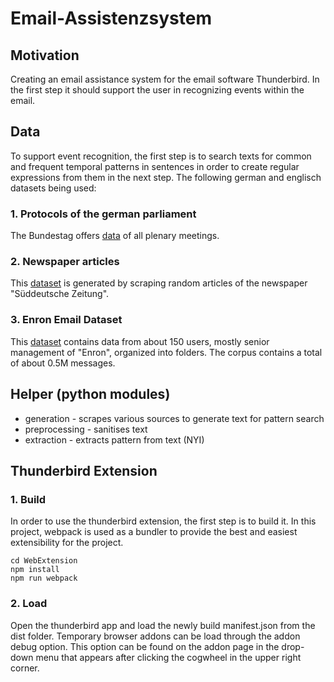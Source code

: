 # Email-Assistenzsystem

## Motivation
Creating an email assistance system for the email software Thunderbird. In the first step it should support the user in recognizing events within the email.
## Data
To support event recognition, the first step is to search texts for common and frequent temporal patterns in sentences in order to create regular expressions from them in the next step. The following german and englisch datasets being used:
### 1. Protocols of the german parliament
The Bundestag offers [data](https://www.bundestag.de/services/opendata) of all plenary meetings.
### 2. Newspaper articles
This [dataset](https://www.sueddeutsche.de/archiv/) is generated by scraping random articles of the newspaper "Süddeutsche Zeitung".
### 3. Enron Email Dataset
This [dataset](https://www.cs.cmu.edu/~enron/) contains data from about 150 users, mostly senior management of "Enron", organized into folders. The corpus contains a total of about 0.5M messages.

## Helper (python modules)

- generation - scrapes various sources to generate text for pattern search
- preprocessing - sanitises text
- extraction -  extracts pattern from text (NYI)

## Thunderbird Extension
### 1. Build
In order to use the thunderbird extension, the first step is to build it. In this project, webpack is used as a bundler to provide the best and easiest extensibility for the project.
```
cd WebExtension
npm install
npm run webpack
```
### 2. Load
Open the thunderbird app and load the newly build manifest.json from the dist folder. Temporary browser addons can be load through the addon debug option. This option can be found on the addon page in the drop-down menu that appears after clicking the cogwheel in the upper right corner.